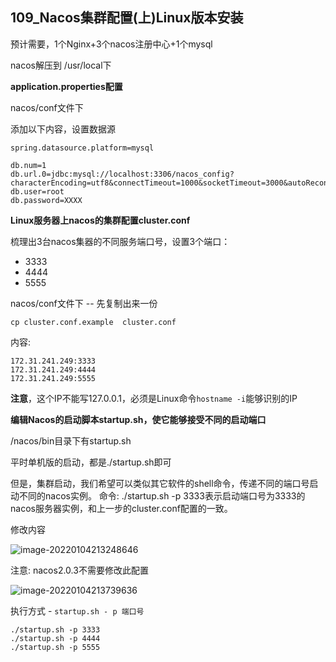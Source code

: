 ## 109_Nacos集群配置(上)Linux版本安装

预计需要，1个Nginx+3个nacos注册中心+1个mysql

nacos解压到 /usr/local下





**application.properties配置**

nacos/conf文件下

添加以下内容，设置数据源

```
spring.datasource.platform=mysql

db.num=1
db.url.0=jdbc:mysql://localhost:3306/nacos_config?characterEncoding=utf8&connectTimeout=1000&socketTimeout=3000&autoReconnect=true
db.user=root
db.password=XXXX

```

**Linux服务器上nacos的集群配置cluster.conf**

梳理出3台nacos集器的不同服务端口号，设置3个端口：

- 3333
- 4444
- 5555

nacos/conf文件下 -- 先复制出来一份

```
cp cluster.conf.example  cluster.conf
```

内容: 

```
172.31.241.249:3333
172.31.241.249:4444
172.31.241.249:5555
```

**注意**，这个IP不能写127.0.0.1，必须是Linux命令`hostname -i`能够识别的IP

**编辑Nacos的启动脚本startup.sh，使它能够接受不同的启动端口**

/nacos/bin目录下有startup.sh

平时单机版的启动，都是./startup.sh即可

但是，集群启动，我们希望可以类似其它软件的shell命令，传递不同的端口号启动不同的nacos实例。
命令: ./startup.sh -p 3333表示启动端口号为3333的nacos服务器实例，和上一步的cluster.conf配置的一致。

修改内容


![image-20220104213248646](https://gitee.com/zouyu0310/images/raw/master/img/20220104213255.png)



注意: nacos2.0.3不需要修改此配置

![image-20220104213739636](C:\Users\geecity\AppData\Roaming\Typora\typora-user-images\image-20220104213739636.png)

执行方式 - `startup.sh - p 端口号`

```
./startup.sh -p 3333
./startup.sh -p 4444
./startup.sh -p 5555
```







